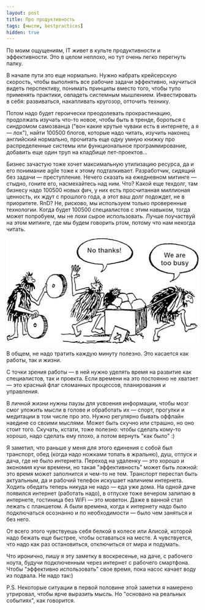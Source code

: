 ```yaml
---
layout: post
title: Про продуктивность
tags: [мысли, bestpractices]
hidden: true
---
```

По моим ощущениям, IT живет в культе продуктивности и эффективности. Это в целом неплохо, но тут очень легко перегнуть палку.

В начале пути это еще нормально. Нужно набрать крейсерскую скорость, чтобы выполнять все рабочие задачи эффективно, научиться видеть перспективу, понимать принципы вместо того, чтобы тупо применять практики, овладеть системным мышлением. Инвестировать в себя: развиваться, накапливать кругозор, отточить технику.

Потом надо будет героически преодолевать прокрастинацию, продолжать изучать что-то новое, чтобы быть в тренде, бороться с синдромом самозванца ("вон какие крутые чуваки есть в интернете, а я — лох"), найти 100500 блогов, которые надо читать, изучить наконец английский нормально, прочитать еще одну умную книжку про распределенные системы или функциональное программирование, добавить еще один труп на кладбище пет-проектов...

Бизнес зачастую тоже хочет максимальную утилизацию ресурса, да и его понимание agile тоже к этому подталкивает. Разработчик, сидящий без задачи — преступление. Нечего сказать на ежедневном митинге — стыдно, гоните его, насмехайтесь над ним. Что? Какой еще техдолг, там бизнесу надо 100500 новых фич, у них есть просчитанная миллионая ценность, их ждут с прошлого года, а этот ваш долг подождет, не в приоритете. RnD? Не, рисково, мы используем только проверенные технологии. Когда будет 100500 специалистов с этим навыком, тогда может попробуем, мы не лохи сырое использовать. Лучше поучаствуй на этом митинге, где мы будем говорить ртом, потому что нам некогда читать.

![](/assets/images/too_busy.jpeg)

В общем, не надо тратить каждую минуту полезно. Это касается как работы, так и жизни.

С точки зрения работы — в ней нужно уделять время на развитие как специалистов, так и проекта. Если времени на это постоянно не хватает — это красный флаг сломанных процессов, планирования и управления.

В личной жизни нужны паузы для усвоения информации, чтобы мозг смог уложить мысли в голове и обработать их — спорт, прогулки и медитации в том числе про это. Нужно регулярно бывать оффлайн наедине со своими мыслями. Может быть скучно или страшно, но оно стоит того. Скучать, кстати, тоже полезно: чтобы сделать кому-то хорошо, надо сделать ему плохо, а потом вернуть "как было" :)

Я заметил, что раньше у меня для этого единения с собой был транспорт, обед (когда надо ножками топать в жральню), душ, отпуск и дача, где не было интернета. Переход на удаленку — это хорошо и экономия кучи времени, но такая "эффективность" может быть ложной: это время может заполнится и чем-то не тем. Транспорт перестал быть актуальным, да и рабочий телефон искушает наличием интернета. Ходить обедать теперь никуда не надо — еда уже дома. На одной даче появился интернет (работать надо), в отпуске тоже вечером залипаю в интернете, гостиница без WiFi — это моветон. Даже в ванной стал лежать с планшетом. А были времена, когда к интернету надо было подключаться осознанно и по необходимости — было чем заняться и без него.

От всего этого чувствуешь себя белкой в колесе или Алисой, которой надо бежать еще быстрее, чтобы оставаться на месте. А чувствуется, что надо как раз остановиться, отключиться от мира и подумать.

Что иронично, пишу я эту заметку в воскресенье, на даче, с рабочего ноута, будучи подключенным через интернет с рабочего смартфона. Чтобы "эффективно использовать" свое время, пока насос качает воду из подвала. Не надо так:)

P.S. Некоторые ситуации в первой половине этой заметки я намерено утрировал, чтобы ярче выразить мысль. Но "основано на реальных событиях", как говорится.

